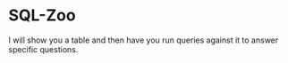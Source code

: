 # SQL-Zoo
I will show you a table and then have you run queries against it to answer specific questions.
